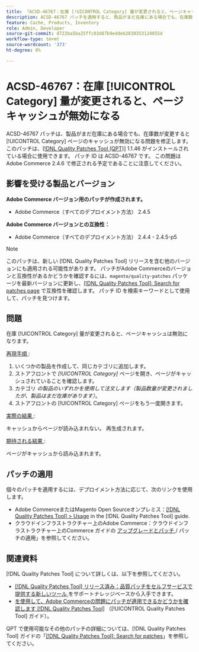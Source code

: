 ```yaml
---
title: 「ACSD-46767：在庫 [!UICONTROL Category] 量が変更されると、ページキャッシュが無効になる」
description: ACSD-46767 パッチを適用すると、商品がまだ在庫にある場合でも、在庫数が変化すると [!UICONTROL Category] ページのキャッシュが無効になるAdobe Commerceの問題が修正されます。
feature: Cache, Products, Inventory
role: Admin, Developer
source-git-commit: d722ba5ba25ffc03d87b9eddeb2830353124055d
workflow-type: tm+mt
source-wordcount: '373'
ht-degree: 0%

---
```


# ACSD-46767：在庫 [!UICONTROL Category] 量が変更されると、ページキャッシュが無効になる

ACSD-46767 パッチは、製品がまだ在庫にある場合でも、在庫数が変更すると [!UICONTROL Category] ページのキャッシュが無効になる問題を修正します。 このパッチは、[[!DNL Quality Patches Tool (QPT)]](https://experienceleague.adobe.com/en/docs/commerce-knowledge-base/kb/announcements/commerce-announcements/magento-quality-patches-released-new-tool-to-self-serve-quality-patches) 1.1.46 がインストールされている場合に使用できます。 パッチ ID は ACSD-46767 です。 この問題はAdobe Commerce 2.4.6 で修正される予定であることに注意してください。

## 影響を受ける製品とバージョン

**Adobe Commerce バージョン用のパッチが作成されます。**

* Adobe Commerce（すべてのデプロイメント方法） 2.4.5

**Adobe Commerce バージョンとの互換性：**

* Adobe Commerce（すべてのデプロイメント方法） 2.4.4 - 2.4.5-p5

>[!NOTE]
>
>このパッチは、新しい [!DNL Quality Patches Tool] リリースを含む他のバージョンにも適用される可能性があります。 パッチがAdobe Commerceのバージョンと互換性があるかどうかを確認するには、`magento/quality-patches` パッケージを最新バージョンに更新し、[[!DNL Quality Patches Tool]: Search for patches page](https://experienceleague.adobe.com/tools/commerce-quality-patches/index.html) で互換性を確認します。 パッチ ID を検索キーワードとして使用して、パッチを見つけます。

## 問題

在庫 [!UICONTROL Category] 量が変更されると、ページキャッシュは無効になります。

<u> 再現手順 </u>:

1. いくつかの製品を作成して、同じカテゴリに追加します。
1. ストアフロントで *[!UICONTROL Category]* ページを開き、ページがキャッシュされていることを確認します。
1. カテゴリ *の製品のいずれかを使用して注文します（製品数量が変更されましたが、製品はまだ在庫があります）*。
1. ストアフロントの [!UICONTROL Category] ページをもう一度開きます。

<u> 実際の結果 </u>:

キャッシュからページが読み込まれない。 再生成されます。

<u> 期待される結果 </u>:

ページがキャッシュから読み込まれます。

## パッチの適用

個々のパッチを適用するには、デプロイメント方法に応じて、次のリンクを使用します。

* Adobe CommerceまたはMagento Open Sourceオンプレミス：[[!DNL Quality Patches Tool] > Usage](https://experienceleague.adobe.com/docs/commerce-operations/tools/quality-patches-tool/usage.html) in the [!DNL Quality Patches Tool] guide.
* クラウドインフラストラクチャー上のAdobe Commerce：クラウドインフラストラクチャー上のCommerce ガイドの [ アップグレードとパッチ ](https://experienceleague.adobe.com/docs/commerce-cloud-service/user-guide/develop/upgrade/apply-patches.html)/ パッチの適用」を参照してください。

## 関連資料

[!DNL Quality Patches Tool] について詳しくは、以下を参照してください。

* [[!DNL Quality Patches Tool]  リリース済み：品質パッチをセルフサービスで提供する新しいツール ](https://experienceleague.adobe.com/en/docs/commerce-knowledge-base/kb/announcements/commerce-announcements/magento-quality-patches-released-new-tool-to-self-serve-quality-patches) をサポートナレッジベースから入手できます。
* [ を使用して、Adobe Commerceの問題にパッチが適用できるかどうかを確認します  [!DNL Quality Patches Tool]](/help/tools/quality-patches-tool/patches-available-in-qpt/check-patch-for-magento-issue-with-magento-quality-patches.md) （[!UICONTROL Quality Patches Tool] ガイド）。


QPT で使用可能なその他のパッチの詳細については、[!DNL Quality Patches Tool] ガイドの「[[!DNL Quality Patches Tool]: Search for patches](https://experienceleague.adobe.com/tools/commerce-quality-patches/index.html)」を参照してください。
